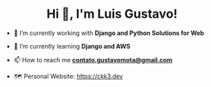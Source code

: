 <h1 align="center">Hi 👋, I'm Luis Gustavo!</h1>

- 🔭 I’m currently working with **Django and Python Solutions for Web**

- 🌱 I’m currently learning **Django and AWS**

- 📫 How to reach me **contato.gustavomota@gmail.com**

- 🗺 Personal Website: https://ckk3.dev

